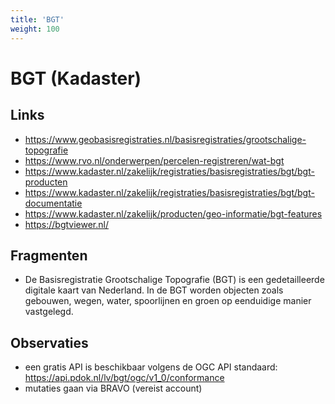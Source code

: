 ```yaml
---
title: 'BGT'
weight: 100
---
```


# BGT (Kadaster)

## Links
- https://www.geobasisregistraties.nl/basisregistraties/grootschalige-topografie
- https://www.rvo.nl/onderwerpen/percelen-registreren/wat-bgt
- https://www.kadaster.nl/zakelijk/registraties/basisregistraties/bgt/bgt-producten
- https://www.kadaster.nl/zakelijk/registraties/basisregistraties/bgt/bgt-documentatie
- https://www.kadaster.nl/zakelijk/producten/geo-informatie/bgt-features
- https://bgtviewer.nl/

## Fragmenten
- De Basisregistratie Grootschalige Topografie (BGT) is een gedetailleerde digitale kaart van Nederland. In de BGT worden objecten zoals gebouwen, wegen, water, spoorlijnen en groen op eenduidige manier vastgelegd.

## Observaties
- een gratis API is beschikbaar volgens de OGC API standaard: https://api.pdok.nl/lv/bgt/ogc/v1_0/conformance
- mutaties gaan via BRAVO (vereist account)
